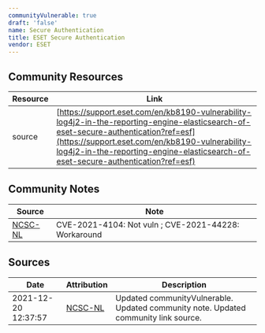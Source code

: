 ```yaml
---
communityVulnerable: true
draft: 'false'
name: Secure Authentication
title: ESET Secure Authentication
vendor: ESET
---
```



## Community Resources
| Resource | Link |
| --- | --- |
| source | [https://support.eset.com/en/kb8190-vulnerability-log4j2-in-the-reporting-engine-elasticsearch-of-eset-secure-authentication?ref=esf](https://support.eset.com/en/kb8190-vulnerability-log4j2-in-the-reporting-engine-elasticsearch-of-eset-secure-authentication?ref=esf) |

## Community Notes
| Source | Note |
| --- | --- |
| [NCSC-NL](https://github.com/NCSC-NL/log4shell/blob/main/software/README.md) | CVE-2021-4104: Not vuln ; CVE-2021-44228: Workaround </ul> |

## Sources
| Date | Attribution | Description |
| --- | --- | --- |
| 2021-12-20 12:37:57 | [NCSC-NL](https://github.com/NCSC-NL/log4shell/blob/main/software/README.md) | Updated communityVulnerable. Updated community note. Updated community link source.  |
